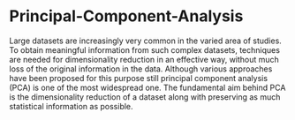 # **Principal-Component-Analysis**

Large datasets are increasingly very common in the varied area of studies. To obtain meaningful information from such complex datasets, techniques are needed for dimensionality reduction in an effective way, without much loss of the original information in the data. Although various approaches have been proposed for this purpose still principal component analysis (PCA) is one of the most widespread one.
The fundamental aim behind PCA is the dimensionality reduction of a dataset along with preserving as much statistical information as possible.
